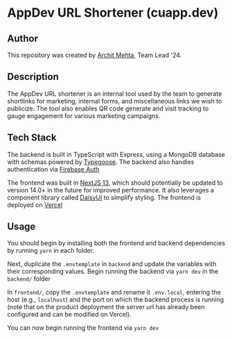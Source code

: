 # AppDev URL Shortener (cuapp.dev)
## Author
This repository was created by [Archit Mehta](https://github.com/Archit404Error), Team Lead '24.

## Description
The AppDev URL shortener is an internal tool used by the team to generate shortlinks for marketing, internal forms, and miscellaneous links we wish to publicize. The tool also enables QR code generate and visit tracking to gauge engagement for various marketing campaigns.

## Tech Stack
The backend is built in TypeScript with Express, using a MongoDB database with schemas powered by [Typegoose](http://typegoose.github.io). The backend also handles authentication via [Firebase Auth](https://firebase.google.com/docs/auth/web/start)

The frontend was built in [NextJS 13](https://nextjs.org), which should potentially be updated to version 14.0+ in the future for improved performance. It also leverages a component library called [DaisyUI](https://daisyui.com) to simplify styling. The frontend is deployed on [Vercel](https://vercel.com)

## Usage
You should begin by installing both the frontend and backend dependencies by running `yarn` in each folder.

Next, duplicate the `.envtemplate` in `backend` and update the variables with their corresponding values. Begin running the backend via `yarn dev` in the `backend/` folder

In `frontend/`, copy the `.envtemplate` and rename it `.env.local`, entering the host (e.g., `localhost`) and the port on which the backend process is running (note that on the product deployment the server url has already been configured and can be modified on Vercel).

You can now begin running the frontend via `yarn dev`